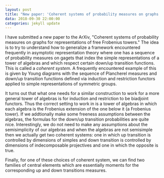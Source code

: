 ```yaml
---
layout: post
title: "New paper: 'Coherent systems of probability measures on graphs for representations of free Frobenius towers'"
data: 2018-09-30 22:00:00
categories: jekyll update
---
```


I have submitted a new paper to the ArXiv, "Coherent systems of probability measures on graphs for representations of free Frobenius towers." The idea is to try to understand how to generalize
 a framework encountered frequently in asymptotic representation theory where one has a sequence of
 probability measures on gagets that index the simple representations of a tower of algebras and which respect certain down/up transition functions.
This is called a *coherent system*. A frequently encountered example of this is given by Young diagrams
with the sequence of Plancherel measures and down/up transition functions defined via induction and restriction functors applied to simple representations of symmetric groups.

It turns out that what one needs for a similar construction to work for a more general tower of algebras is for induction and restriction to be biadjoint functors. 
Thus the correct setting to work in is a tower of algebras in which each algebra is the 
Frobenius extension of the one below it (a Frobenius tower). 
If we addtionally make some freeness assumptions between the algebras, 
the formulas for the down/up transition probabilities are quite nice.
Interestingly, we do not need to make any assumptions about the semisimplicity
of our algebras and when the algebras are not semisimple then we actually get
two coherent systems: one in which up transition is controlled by dimensions of
simples and down transition is controlled by dimensions of indecomposable projectives
and one in which the opposite is true. 

Finally, for one of these choices of coherent system, we can find two families of central elements which are essentially moments for the corresponding up and down transitions measures.  
